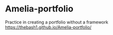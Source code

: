 # Amelia-portfolio
Practice in creating a portfolio without a framework
https://thebash1.github.io/Amelia-portfolio/